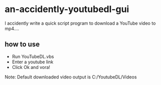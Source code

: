 # an-accidently-youtubedl-gui
I accidently write a quick script program to download a YouTube video to mp4....

## how to use
- Run YouTubeDL.vbs
- Enter a youtube link
- Click Ok and vora!

Note: Default downloaded video output is C:/YoutubeDL/Videos
